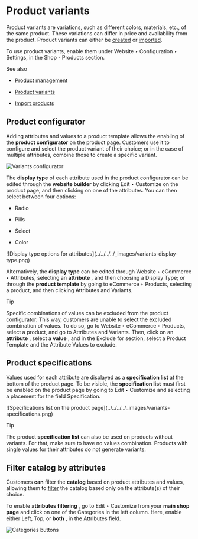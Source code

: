 # Product variants

Product variants are variations, such as different colors, materials, etc., of
the same product. These variations can differ in price and availability from
the product. Product variants can either be
[created](../../../sales/sales/products_prices/products/variants.html) or
[imported](../../../sales/sales/products_prices/products/import.html).

To use product variants, enable them under Website ‣ Configuration ‣ Settings,
in the Shop - Products section.

See also

  * [Product management](products.html)

  * [Product variants](../../../sales/sales/products_prices/products/variants.html)

  * [Import products](../../../sales/sales/products_prices/products/import.html)

## Product configurator

Adding attributes and values to a product template allows the enabling of the
**product configurator** on the product page. Customers use it to configure
and select the product variant of their choice; or in the case of multiple
attributes, combine those to create a specific variant.

![Variants configurator](../../../../_images/variants-configurator.png)

The **display type** of each attribute used in the product configurator can be
edited through the **website builder** by clicking Edit ‣ Customize on the
product page, and then clicking on one of the attributes. You can then select
between four options:

  * Radio

  * Pills

  * Select

  * Color

![Display type options for attributes](../../../../_images/variants-display-
type.png)

Alternatively, the **display type** can be edited through Website ‣ eCommerce
‣ Attributes, selecting an **attribute** , and then choosing a Display Type;
or through the **product template** by going to eCommerce ‣ Products,
selecting a product, and then clicking Attributes and Variants.

Tip

Specific combinations of values can be excluded from the product configurator.
This way, customers are unable to select the excluded combination of values.
To do so, go to Website ‣ eCommerce ‣ Products, select a product, and go to
Attributes and Variants. Then, click on an **attribute** , select a **value**
, and in the Exclude for section, select a Product Template and the Attribute
Values to exclude.

## Product specifications

Values used for each attribute are displayed as a **specification list** at
the bottom of the product page. To be visible, the **specification list** must
first be enabled on the product page by going to Edit ‣ Customize and
selecting a placement for the field Specification.

![Specifications list on the product page](../../../../_images/variants-
specifications.png)

Tip

The product **specification list** can also be used on products without
variants. For that, make sure to have no values combination. Products with
single values for their attributes do not generate variants.

## Filter catalog by attributes

Customers **can** filter the **catalog** based on product attributes and
values, allowing them to [filter](catalog.html#ecommerce-browsing) the catalog
based only on the attribute(s) of their choice.

To enable **attributes filtering** , go to Edit ‣ Customize from your **main
shop page** and click on one of the Categories in the left column. Here,
enable either Left, Top, or **both** , in the Attributes field.

![Categories buttons](../../../../_images/variants-categories.png)

